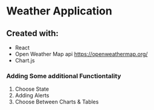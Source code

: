 # Weather Application

## Created with:
- React
- Open Weather Map api https://openweathermap.org/
- Chart.js


### Adding Some additional Functiontality
1. Choose State
2. Adding Alerts
3. Choose Between Charts & Tables


